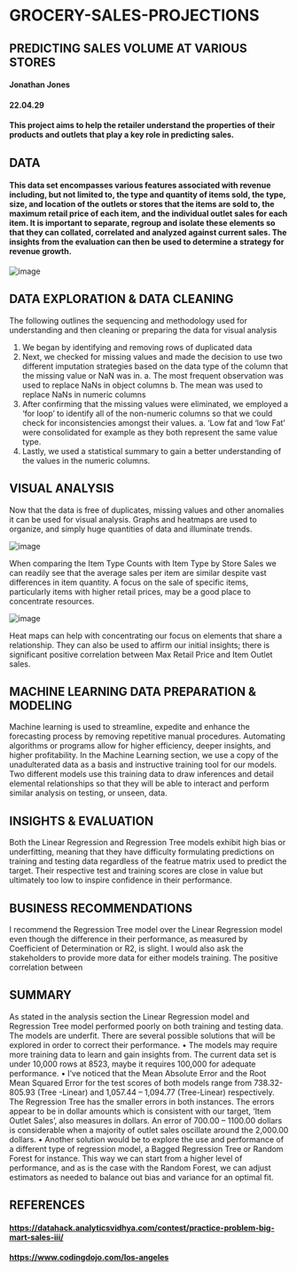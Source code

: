 # GROCERY-SALES-PROJECTIONS 
## PREDICTING SALES VOLUME AT VARIOUS STORES
#### Jonathan Jones 
#### 22.04.29
#### This project aims to help the retailer understand the properties of their products and outlets that play a key role in predicting sales.

## DATA
#### This data set encompasses various features associated with revenue including, but not limited to, the type and quantity of items sold, the type, size, and location of the outlets or stores that the items are sold to, the maximum retail price of each item, and the individual outlet sales for each item. It is important to separate, regroup and isolate these elements so that they can collated, correlated and analyzed against current sales. The insights from the evaluation can then be used to determine a strategy for revenue growth. 
![image](https://user-images.githubusercontent.com/101145586/165904456-898edc65-da05-48b7-b8ba-19b3d84e1cdb.png)


## DATA EXPLORATION & DATA CLEANING 

The following outlines the sequencing and methodology used for understanding and then cleaning or preparing the data for visual analysis
1.	We began by identifying and removing rows of duplicated data
2.	Next, we checked for missing values and made the decision to use two different imputation strategies based on the data type of the column that the missing value or NaN was in. 
a.	The most frequent observation was used to replace NaNs in object columns 
b.	The mean was used to replace NaNs in numeric columns
3.	After confirming that the missing values were eliminated, we employed a ‘for loop’ to identify all of the non-numeric columns so that we could check for inconsistencies amongst their values. 
a.	‘Low fat and ‘low Fat’ were consolidated for example as they both represent the same value type. 
4.	Lastly, we used a statistical summary to gain a better understanding of the values in the numeric columns. 


## VISUAL ANALYSIS

Now that the data is free of duplicates, missing values and other anomalies it can be used for visual analysis. Graphs and heatmaps are used to organize, and simply huge quantities of data and illuminate trends. 

![image](https://user-images.githubusercontent.com/101145586/165904154-6b500726-3d61-4a57-8678-b0e4883075f1.png)

When comparing the Item Type Counts with Item Type by Store Sales we can readily see that the average sales per item are similar despite vast differences in item quantity. A focus on the sale of specific items, particularly items with higher retail prices, may be a good place to concentrate resources.

![image](https://user-images.githubusercontent.com/101145586/165905110-a09f4994-d971-4fa7-9a8d-07f43530dfaa.png)

Heat maps can help with concentrating our focus on elements that share a relationship. They can also be used to affirm our initial insights; there is significant positive correlation between Max Retail Price and Item Outlet sales. 

## MACHINE LEARNING DATA PREPARATION & MODELING

Machine learning is used to streamline, expedite and enhance the forecasting process by removing repetitive manual procedures. Automating algorithms or programs allow for higher efficiency, deeper insights, and higher profitability. 
In the Machine Learning section, we use a copy of the unadulterated data as a basis and instructive training tool for our models. Two different models use this training data to draw inferences and detail elemental relationships so that they will be able to interact and perform similar analysis on testing, or unseen, data. 

## INSIGHTS & EVALUATION

Both the Linear Regression and Regression Tree models exhibit high bias or underfitting, meaning that they have difficulty formulating predictions on training and testing data regardless of the featrue matrix used to predict the target. Their respective test and training scores are close in value but ultimately too low to inspire confidence in their performance. 

## BUSINESS RECOMMENDATIONS

I recommend the Regression Tree model over the Linear Regression model even though the difference in their performance, as measured by Coefficient of Determination or R2, is slight. I would also ask the stakeholders to provide more data for either models training. The positive correlation between 

## SUMMARY

As stated in the analysis section the Linear Regression model and Regression Tree model performed poorly on both training and testing data. The models are underfit. 
There are several possible solutions that will be explored in order to correct their performance. 
•	The models may require more training data to learn and gain insights from. The current data set is under 10,000 rows at 8523, maybe it requires 100,000 for adequate performance. 
•	I’ve noticed that the Mean Absolute Error and the Root Mean Squared Error for the test scores of both models range from 738.32-805.93 (Tree -Linear) and 1,057.44 – 1,094.77 (Tree-Linear) respectively. The Regression Tree has the smaller errors in both instances. The errors appear to be in dollar amounts which is consistent with our target, ‘Item Outlet Sales’, also measures in dollars. An error of 700.00 – 1100.00 dollars is considerable when a majority of outlet sales oscillate around the 2,000.00 dollars. 
•	Another solution would be to explore the use and performance of a different type of regression model, a Bagged Regression Tree or Random Forest for instance. This way we can start from a higher level of performance, and as is the case with the Random Forest, we can adjust estimators as needed to balance out bias and variance for an optimal fit. 


## REFERENCES
#### https://datahack.analyticsvidhya.com/contest/practice-problem-big-mart-sales-iii/
#### https://www.codingdojo.com/los-angeles
